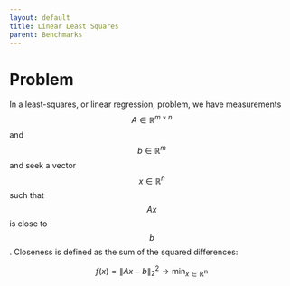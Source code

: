 ```yaml
---
layout: default
title: Linear Least Squares
parent: Benchmarks
---
```


# Problem 

In a least-squares, or linear regression, problem, we have measurements $$ A \in \mathbb{R}^{m \times n} $$ and $$ b \in \mathbb{R}^{m} $$ and seek a vector $$ x \in \mathbb{R}^{n} $$ such that $$ A x $$ is close to $$ b $$. Closeness is defined as the sum of the squared differences: 

$$
f(x) = \|Ax - b\|_2^2 \to \min_{x \in \mathbb{R^n}}
$$

